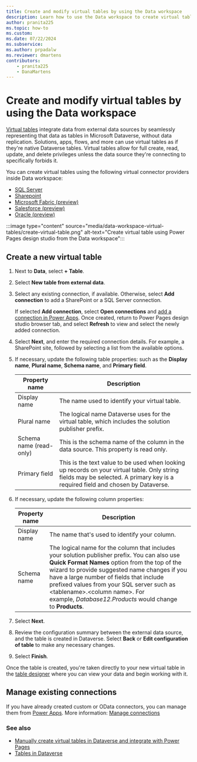 ```yaml
---
title: Create and modify virtual tables by using the Data workspace 
description: Learn how to use the Data workspace to create virtual tables in Microsoft Dataverse.
author: pranita225
ms.topic: how-to
ms.custom: 
ms.date: 07/22/2024
ms.subservice:
ms.author: prpadalw
ms.reviewer: dmartens
contributors:
    - pranita225
    - DanaMartens
---
```


# Create and modify virtual tables by using the Data workspace 

[Virtual tables](/power-apps/maker/data-platform/create-edit-virtual-entities) integrate data from external data sources by seamlessly representing that data as tables in Microsoft Dataverse, without data replication. Solutions, apps, flows, and more can use virtual tables as if they're native Dataverse tables. Virtual tables allow for full create, read, update, and delete privileges unless the data source they're connecting to specifically forbids it.

You can create virtual tables using the following virtual connector providers inside Data workspace:

- [SQL Server](/connectors/sql/)
- [Sharepoint](/connectors/sharepoint/)
- [Microsoft Fabric (preview)](/power-apps/maker/data-platform/azure-synapse-link-view-in-fabric)
- [Salesforce (preview)](/connectors/salesforce/)
- [Oracle (preview)](/connectors/oracle)

:::image type="content" source="media/data-workspace-virtual-tables/create-virtual-table.png" alt-text="Create virtual table using Power Pages design studio from the Data workspace":::

## Create a new virtual table

1. Next to **Data**, select **+ Table**.

1. Select **New table from external data**.

1. Select any existing connection, if available. Otherwise, select **Add connection** to add a SharePoint or a SQL Server connection.

    If selected **Add connection**, select **Open connections** and [add a connection in Power Apps](/power-apps/maker/canvas-apps/add-data-connection). Once created, return to Power Pages design studio browser tab, and select **Refresh** to view and select the newly added connection.

1. Select **Next**, and enter the required connection details. For example, a SharePoint site, followed by selecting a list from the available options.

1. If necessary, update the following table properties: such as the **Display name**, **Plural name**, **Schema name**, and **Primary field**.

    | Property name | Description |
    | - | - |
    | Display name | The name used to identify your virtual table. |
    | Plural name | The logical name Dataverse uses for the virtual table, which includes the solution publisher prefix. |
    | Schema name (read-only) | This is the schema name of the column in the data source. This property is read only. |
    | Primary field | This is the text value to be used when looking up records on your virtual table. Only string fields may be selected. A primary key is a required field and chosen by Dataverse. |

1. If necessary, update the following column properties:

    | Property name | Description |
    | - | - |
    | Display name | The name that's used to identify your column. |
    | Schema name | The logical name for the column that includes your solution publisher prefix. You can also use **Quick Format Names** option from the top of the wizard to provide suggested name changes if you have a large number of fields that include prefixed values from your SQL server such as &lt;tablename&gt;.&lt;column name&gt;. For example, *Database12.Products* would change to **Products**. |

1. Select **Next**.

1. Review the configuration summary between the external data source, and the table is created in Dataverse. Select **Back** or **Edit configuration of table** to make any necessary changes.

1. Select **Finish**.

Once the table is created, you're taken directly to your new virtual table in the [table designer](data-workspace-tables.md#table-designer) where you can view your data and begin working with it.

## Manage existing connections

If you have already created custom or OData connectors, you can manage them from [Power Apps](https://make.powerapps.com). More information: [Manage connections](/power-apps/maker/canvas-apps/add-manage-connections)

### See also

- [Manually create virtual tables in Dataverse and integrate with Power Pages](virtual-tables.md)
- [Tables in Dataverse](/power-apps/maker/data-platform/entity-overview/)
